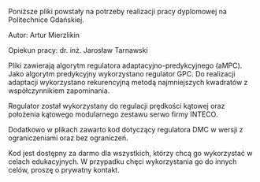 Poniższe pliki powstały na potrzeby realizacji pracy dyplomowej na Politechnice Gdańskiej.

Autor: Artur Mierzlikin

Opiekun pracy: dr. inż. Jarosław Tarnawski

Pliki zawierają algorytm regulatora adaptacyjno-predykcyjnego (aMPC). Jako algorytm predykcyjny wykorzystano regulator GPC. 
Do realizacji adaptacji wykorzystano rekurencyjną metodą najmniejszych kwadratów z współczynnikiem zapominania.

Regulator został wykorzystany do regulacji prędkości kątowej oraz położenia kątowego modularnego zestawu serwo firmy INTECO.

Dodatkowo w plikach zawarto kod dotyczący regulatora DMC w wersji z ograniczeniami oraz bez ograniczeń.

Kod jest dostępny za darmo dla wszystkich, którzy chcą go wykorzystać w celach edukacyjnych.
W przypadku chęci wykorzystania go do innych celów, proszę o prywatny kontakt.
